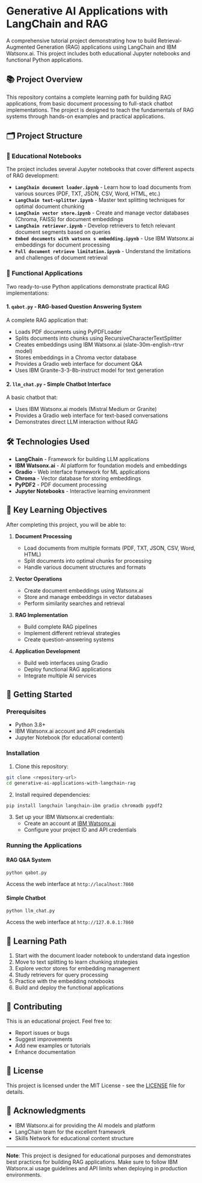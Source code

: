 # Generative AI Applications with LangChain and RAG

A comprehensive tutorial project demonstrating how to build Retrieval-Augmented Generation (RAG) applications using LangChain and IBM Watsonx.ai. This project includes both educational Jupyter notebooks and functional Python applications.

## 📚 Project Overview

This repository contains a complete learning path for building RAG applications, from basic document processing to full-stack chatbot implementations. The project is designed to teach the fundamentals of RAG systems through hands-on examples and practical applications.

## 🗂️ Project Structure

### 📖 Educational Notebooks

The project includes several Jupyter notebooks that cover different aspects of RAG development:

- **`LangChain document loader.ipynb`** - Learn how to load documents from various sources (PDF, TXT, JSON, CSV, Word, HTML, etc.)
- **`LangChain text-splitter.ipynb`** - Master text splitting techniques for optimal document chunking
- **`LangChain vector store.ipynb`** - Create and manage vector databases (Chroma, FAISS) for document embeddings
- **`LangChain retriever.ipynb`** - Develop retrievers to fetch relevant document segments based on queries
- **`Embed documents with watsonx s embedding.ipynb`** - Use IBM Watsonx.ai embeddings for document processing
- **`Full document retrieve limitation.ipynb`** - Understand the limitations and challenges of document retrieval

### 🚀 Functional Applications

Two ready-to-use Python applications demonstrate practical RAG implementations:

#### 1. **`qabot.py`** - RAG-based Question Answering System
A complete RAG application that:
- Loads PDF documents using PyPDFLoader
- Splits documents into chunks using RecursiveCharacterTextSplitter
- Creates embeddings using IBM Watsonx.ai (slate-30m-english-rtrvr model)
- Stores embeddings in a Chroma vector database
- Provides a Gradio web interface for document Q&A
- Uses IBM Granite-3-3-8b-instruct model for text generation

#### 2. **`llm_chat.py`** - Simple Chatbot Interface
A basic chatbot that:
- Uses IBM Watsonx.ai models (Mistral Medium or Granite)
- Provides a Gradio web interface for text-based conversations
- Demonstrates direct LLM interaction without RAG

## 🛠️ Technologies Used

- **LangChain** - Framework for building LLM applications
- **IBM Watsonx.ai** - AI platform for foundation models and embeddings
- **Gradio** - Web interface framework for ML applications
- **Chroma** - Vector database for storing embeddings
- **PyPDF2** - PDF document processing
- **Jupyter Notebooks** - Interactive learning environment

## 🎯 Key Learning Objectives

After completing this project, you will be able to:

1. **Document Processing**
   - Load documents from multiple formats (PDF, TXT, JSON, CSV, Word, HTML)
   - Split documents into optimal chunks for processing
   - Handle various document structures and formats

2. **Vector Operations**
   - Create document embeddings using Watsonx.ai
   - Store and manage embeddings in vector databases
   - Perform similarity searches and retrieval

3. **RAG Implementation**
   - Build complete RAG pipelines
   - Implement different retrieval strategies
   - Create question-answering systems

4. **Application Development**
   - Build web interfaces using Gradio
   - Deploy functional RAG applications
   - Integrate multiple AI services

## 🚀 Getting Started

### Prerequisites

- Python 3.8+
- IBM Watsonx.ai account and API credentials
- Jupyter Notebook (for educational content)

### Installation

1. Clone this repository:
```bash
git clone <repository-url>
cd generative-ai-applications-with-langchain-rag
```

2. Install required dependencies:
```bash
pip install langchain langchain-ibm gradio chromadb pypdf2
```

3. Set up your IBM Watsonx.ai credentials:
   - Create an account at [IBM Watsonx.ai](https://watsonx.ai)
   - Configure your project ID and API credentials

### Running the Applications

#### RAG Q&A System
```bash
python qabot.py
```
Access the web interface at `http://localhost:7860`

#### Simple Chatbot
```bash
python llm_chat.py
```
Access the web interface at `http://127.0.0.1:7860`

## 📖 Learning Path

1. Start with the document loader notebook to understand data ingestion
2. Move to text splitting to learn chunking strategies
3. Explore vector stores for embedding management
4. Study retrievers for query processing
5. Practice with the embedding notebooks
6. Build and deploy the functional applications

## 🤝 Contributing

This is an educational project. Feel free to:
- Report issues or bugs
- Suggest improvements
- Add new examples or tutorials
- Enhance documentation

## 📄 License

This project is licensed under the MIT License - see the [LICENSE](LICENSE) file for details.

## 🙏 Acknowledgments

- IBM Watsonx.ai for providing the AI models and platform
- LangChain team for the excellent framework
- Skills Network for educational content structure

---

**Note**: This project is designed for educational purposes and demonstrates best practices for building RAG applications. Make sure to follow IBM Watsonx.ai usage guidelines and API limits when deploying in production environments.
